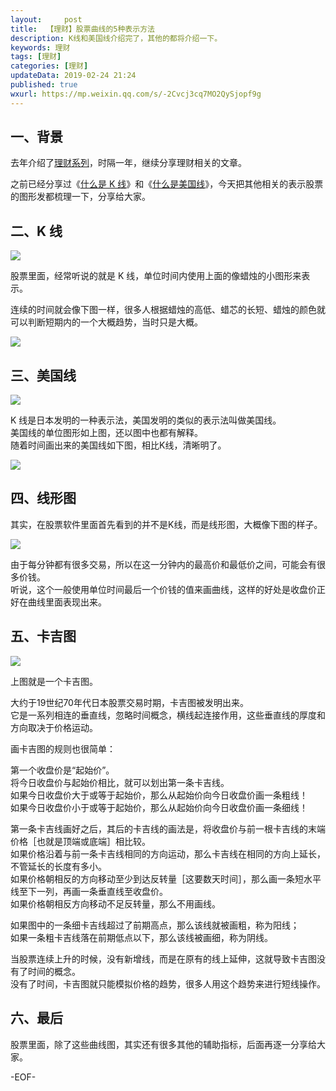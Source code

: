 ```yaml
---   
layout:     post  
title:  【理财】股票曲线的5种表示方法  
description: K线和美国线介绍完了，其他的都将介绍一下。  
keywords: 理财  
tags: [理财]    
categories: [理财]  
updateData: 2019-02-24 21:24   
published: true 
wxurl: https://mp.weixin.qq.com/s/-2Cvcj3cq7MO2QySjopf9g  
---  
```



## 一、背景  


去年介绍了[理财系列](http://mp.weixin.qq.com/mp/homepage?__biz=MzI2NDA0NDM1MA==&hid=6&sn=c44635643396fb457e6f2f426c599cf1&scene=18#wechat_redirect)，时隔一年，继续分享理财相关的文章。  


之前已经分享过《[什么是 K 线](https://mp.weixin.qq.com/s/q-DaiuoyDMzDlFZERte_Aw)》和《[什么是美国线](https://mp.weixin.qq.com/s/JPtuUdPg3bJr1IOKtpFZrg)》，今天把其他相关的表示股票的图形发都梳理一下，分享给大家。    


## 二、K 线  


![](http://res2019.tiankonguse.com/images/2019/02/other-chart-01.png)  


股票里面，经常听说的就是 K 线，单位时间内使用上面的像蜡烛的小图形来表示。  


连续的时间就会像下图一样，很多人根据蜡烛的高低、蜡芯的长短、蜡烛的颜色就可以判断短期内的一个大概趋势，当时只是大概。  


![](http://res2019.tiankonguse.com/images/2019/02/other-chart-02.png)  


## 三、美国线  


![](http://res2019.tiankonguse.com/images/2019/02/other-chart-03.png)  


K 线是日本发明的一种表示法，美国发明的类似的表示法叫做美国线。    
美国线的单位图形如上图，还以图中也都有解释。  
随着时间画出来的美国线如下图，相比K线，清晰明了。  


![](http://res2019.tiankonguse.com/images/2019/02/other-chart-04.png)  


## 四、线形图  


其实，在股票软件里面首先看到的并不是K线，而是线形图，大概像下图的样子。    


![](http://res2019.tiankonguse.com/images/2019/02/other-chart-05.png)  


由于每分钟都有很多交易，所以在这一分钟内的最高价和最低价之间，可能会有很多价钱。  
听说，这个一般使用单位时间最后一个价钱的值来画曲线，这样的好处是收盘价正好在曲线里面表现出来。  


## 五、卡吉图


![](http://res2019.tiankonguse.com/images/2019/02/other-chart-06.png)  


上图就是一个卡吉图。  


大约于19世纪70年代日本股票交易时期，卡吉图被发明出来。  
它是一系列相连的垂直线，忽略时间概念，横线起连接作用，这些垂直线的厚度和方向取决于价格运动。  


画卡吉图的规则也很简单：  


第一个收盘价是“起始价”。  
将今日收盘价与起始价相比，就可以划出第一条卡吉线。  
如果今日收盘价大于或等于起始价，那么从起始价向今日收盘价画一条粗线！  
如果今日收盘价小于或等于起始价，那么从起始价向今日收盘价画一条细线！  


第一条卡吉线画好之后，其后的卡吉线的画法是，将收盘价与前一根卡吉线的末端价格［也就是顶端或底端］相比较。  
如果价格沿着与前一条卡吉线相同的方向运动，那么卡吉线在相同的方向上延长，不管延长的长度有多小。  
如果价格朝相反的方向移动至少到达反转量［这要数天时间］，那么画一条短水平线至下一列，再画一条垂直线至收盘价。  
如果价格朝相反方向移动不足反转量，那么不用画线。  


如果图中的一条细卡吉线超过了前期高点，那么该线就被画粗，称为阳线；  
如果一条粗卡吉线落在前期低点以下，那么该线被画细，称为阴线。  


当股票连续上升的时候，没有新增线，而是在原有的线上延伸，这就导致卡吉图没有了时间的概念。  
没有了时间，卡吉图就只能模拟价格的趋势，很多人用这个趋势来进行短线操作。    


## 六、最后    


股票里面，除了这些曲线图，其实还有很多其他的辅助指标，后面再逐一分享给大家。  



-EOF-  


  
